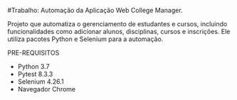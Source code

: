 #Trabalho: Automação da Aplicação Web College Manager.

Projeto que automatiza o gerenciamento de estudantes e cursos, incluindo funcionalidades como adicionar alunos, disciplinas, cursos e inscrições. Ele utiliza pacotes Python e Selenium para a automação. 

PRE-REQUISITOS
- Python 3.7 
- Pytest 8.3.3
- Selenium 4.26.1
- Navegador Chrome
